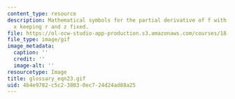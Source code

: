 ```yaml
---
content_type: resource
description: Mathematical symbols for the partial derivative of f with respect to
  x keeping r and z fixed.
file: https://ol-ocw-studio-app-production.s3.amazonaws.com/courses/18-013a-calculus-with-applications-spring-2005/4b4e9782c5c238030ec724d24ad88a25_glossary_eqn23.gif
file_type: image/gif
image_metadata:
  caption: ''
  credit: ''
  image-alt: ''
resourcetype: Image
title: glossary_eqn23.gif
uid: 4b4e9782-c5c2-3803-0ec7-24d24ad88a25
---
```

